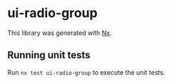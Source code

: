 # ui-radio-group

This library was generated with [Nx](https://nx.dev).


## Running unit tests

Run `nx test ui-radio-group` to execute the unit tests.

